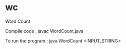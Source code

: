 # wc
Word Count


Compile code : javac WordCount.java

To run the program : java WordCount <INPUT_STRING>
